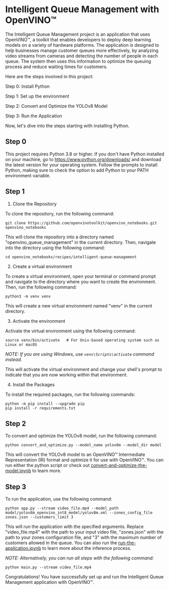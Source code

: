 # Intelligent Queue Management with OpenVINO™

The Intelligent Queue Management project is an application that uses OpenVINO™, a toolkit that enables developers to deploy deep learning models on a variety of hardware platforms. The application is designed to help businesses manage customer queues more effectively, by analyzing video streams from cameras and detecting the number of people in each queue. The system then uses this information to optimize the queuing process and reduce waiting times for customers.

Here are the steps involved in this project:

Step 0: Install Python

Step 1: Set up the environment

Step 2: Convert and Optimize the YOLOv8 Model

Step 3: Run the Application

Now, let's dive into the steps starting with installing Python.

## Step 0

This project requires Python 3.8 or higher. If you don't have Python installed on your machine, go to https://www.python.org/downloads/ and download the latest version for your operating system. Follow the prompts to install Python, making sure to check the option to add Python to your PATH environment variable.

## Step 1

1. Clone the Repository

To clone the repository, run the following command:

```shell
git clone https://github.com/openvinotoolkit/openvino_notebooks.git openvino_notebooks
```

This will clone the repository into a directory named "openvino_queue_management" in the current directory. Then, navigate into the directory using the following command:

```shell
cd openvino_notebooks/recipes/intelligent-queue-management
```

2. Create a virtual environment

To create a virtual environment, open your terminal or command prompt and navigate to the directory where you want to create the environment. Then, run the following command:

```shell
python3 -m venv venv
```
This will create a new virtual environment named "venv" in the current directory.

3. Activate the environment

Activate the virtual environment using the following command:

```shell
source venv/bin/activate   # For Unix-based operating system such as Linux or macOS
```

_NOTE: If you are using Windows, use `venv\Scripts\activate` command instead._

This will activate the virtual environment and change your shell's prompt to indicate that you are now working within that environment.

4. Install the Packages

To install the required packages, run the following commands:

```shell
python -m pip install --upgrade pip 
pip install -r requirements.txt
```

## Step 2

To convert and optimize the YOLOv8 model, run the following command:

```shell
python convert_and_optimize.py --model_name yolov8m --model_dir model
```
This will convert the YOLOv8 model to an OpenVINO™ Intermediate Representation (IR) format and optimize it for use with OpenVINO™.
You can run either the python script or check out [convert-and-optimize-the-model.ipynb](docs/convert-and-optimize-the-model.ipynb) to learn more.

## Step 3

To run the application, use the following command:

```shell
python app.py --stream video_file.mp4 --model_path model/yolov8m_openvino_int8_model/yolov8m.xml --zones_config_file zones.json --customers_limit 3
```
This will run the application with the specified arguments. Replace "video_file.mp4" with the path to your input video file, "zones.json" with the path to your zones configuration file, and "3" with the maximum number of customers allowed in the queue.
You can also run the [run-the-application.ipynb](docs/run-the-application.ipynb) to learn more about the inference process.

_NOTE: Alternatively, you can run all steps with the following command:_

```shell
python main.py --stream video_file.mp4
```

Congratulations! You have successfully set up and run the Intelligent Queue Management application with OpenVINO™.